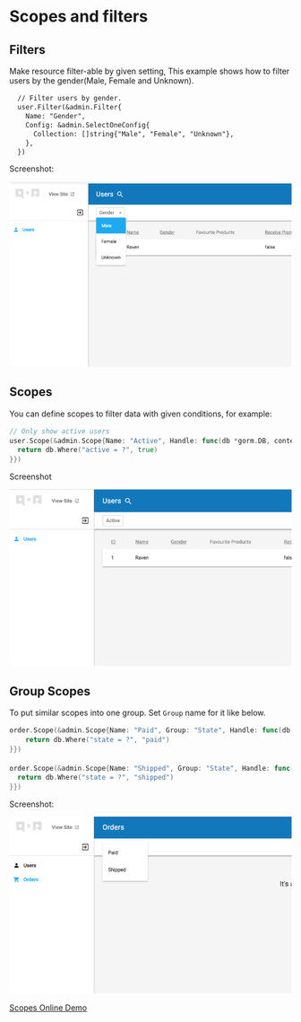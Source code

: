 # Scopes and filters

## Filters

Make resource filter-able by given setting, This example shows how to filter users by the gender(Male, Female and Unknown).

```
  // Filter users by gender.
  user.Filter(&admin.Filter{
    Name: "Gender",
    Config: &admin.SelectOneConfig{
      Collection: []string{"Male", "Female", "Unknown"},
    },
  })
```

Screenshot:

![filter](filter-demo.png)

## Scopes

You can define scopes to filter data with given conditions, for example:

```go
// Only show active users
user.Scope(&admin.Scope{Name: "Active", Handle: func(db *gorm.DB, context *qor.Context) *gorm.DB {
  return db.Where("active = ?", true)
}})
```

Screenshot

![scope](scope-demo.png)

## Group Scopes

To put similar scopes into one group. Set `Group` name for it like below.

```go
order.Scope(&admin.Scope{Name: "Paid", Group: "State", Handle: func(db *gorm.DB, context *qor.Context) *gorm.DB {
    return db.Where("state = ?", "paid")
}})

order.Scope(&admin.Scope{Name: "Shipped", Group: "State", Handle: func(db *gorm.DB, context *qor.Context) *gorm.DB {
  return db.Where("state = ?", "shipped")
}})
```

Screenshot:

![group scope](group-scope.png)

[Scopes Online Demo](http://demo.getqor.com/admin/products)


